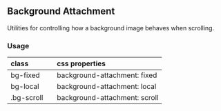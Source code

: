 ## Background Attachment

Utilities for controlling how a background image behaves when scrolling.

### Usage

| class |  | css properties |
|:--|:--|:--|
| bg-fixed |  | background-attachment: fixed |
| bg-local |  | background-attachment: local |
| .bg-scroll |  | background-attachment: scroll |
